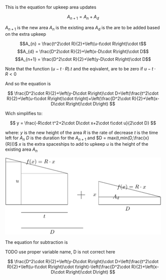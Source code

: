 <!-- `((d^(2)*r))/(2)+(x-(d*r))*d =((t^(2)*r))/(2)+(u-((t^(2)*r))/(2)*t)+((d^(2)*r))/(2)+(a-(d*r))*d` -->

<!--
$$
\frac{\left(d^2\cdot r\right)}{2}+\left(x-\left(d\cdot r\right)\right)\cdot d\ =\left(\frac{\left(t^2\cdot r\right)}{2}+\left(u-\frac{\left(t^2\cdot r\right)}{2}\right)\cdot t\right)+\frac{\left(d^2\cdot r\right)}{2}+\left(a-\left(d\cdot r\right)\right)\cdot d
$$ -->

This is the equation for upkeep area updates

$$
A_{n+1}=A_{n} + A_{d}
$$

$A_{n+1}$ is the new area
$A_{n}$ is the existing area
$A_{d}$ is the are to be added based on the extra upkeep

$$A_{n} = \frac{t^2\cdot R}{2}+\left(u-t\cdot R\right)\cdot t$$
$$A_{d} = \frac{D^2\cdot R}{2}+\left(x-D\cdot R\right)\cdot D$$
$$A_{n+1} = \frac{D^2\cdot R}{2}+\left(y-D\cdot R\right)\cdot D$$

Note that the function $(u-t\cdot R).t$ and the eqivalent, are to be zero if $u-t\cdot R < 0$

And so the equation is

$$
\frac{D^2\cdot R}{2}+\left(y-D\cdot R\right)\cdot D=\left(\frac{t^2\cdot R}{2}+\left(u-t\cdot R\right)\cdot t\right)+\left(\frac{D^2\cdot R}{2}+\left(x-D\cdot R\right)\cdot D\right)
$$

Wich simplifies to:

$$
y = \frac{-R\cdot t^2+2\cdot D\cdot x+2\cdot t\cdot u}{2\cdot D}
$$

where:
$y$ is the new height of the area
$R$ is the rate of decrease
$t$ is the time left for $A_{n}$
$D$ is the duration for the $A_{n+1}$ and $D = max(t,min(D,\frac{x}{R}))$
$x$ is the extra spaceships to add to upkeep
$u$ is the height of the existing area $A_{n}$

![](figures/export/geometry.png)

The equation for subtraction is

TODO use proper variable name, D is not correct here

$$
\frac{D^2\cdot R}{2}+\left(y-D\cdot R\right)\cdot D=\left(\frac{t^2\cdot R}{2}+\left(u-t\cdot R\right)\cdot t\right)-\left(\frac{D^2\cdot R}{2}+\left(x-D\cdot R\right)\cdot D\right)
$$
